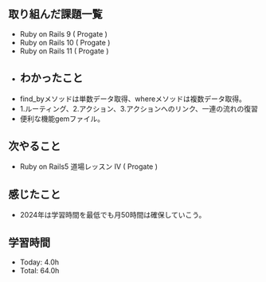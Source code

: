 ## 取り組んだ課題一覧
- Ruby on Rails 9 ( Progate )
- Ruby on Rails 10 ( Progate )
- Ruby on Rails 11 ( Progate )
- ## わかったこと
- find_byメソッドは単数データ取得、whereメソッドは複数データ取得。
- 1.ルーティング、2.アクション、3.アクションへのリンク、一連の流れの復習
- 便利な機能gemファイル。
## 次やること
- Ruby on Rails5 道場レッスン IV  ( Progate )
## 感じたこと
- 2024年は学習時間を最低でも月50時間は確保していこう。
## 学習時間
- Today: 4.0h
- Total: 64.0h
